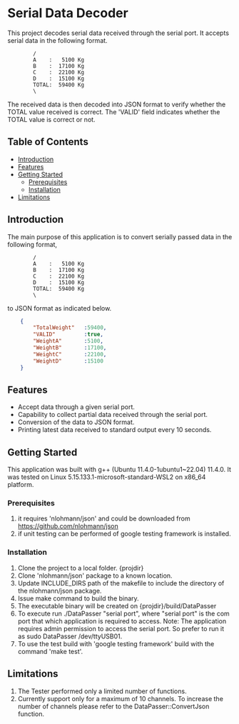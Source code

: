 # Serial Data Decoder

This project decodes serial data received through the serial port. It accepts serial data in the following format.
```code
        /
        A    :   5100 Kg
        B    :  17100 Kg
        C    :  22100 Kg
        D    :  15100 Kg
        TOTAL:  59400 Kg
        \
```
The received data is then decoded into JSON format to verify whether the TOTAL value received is correct. The 'VALID'
field indicates whether the TOTAL value is correct or not.

## Table of Contents

- [Introduction](#introduction)
- [Features](#features)
- [Getting Started](#getting-started)
  - [Prerequisites](#prerequisites)
  - [Installation](#installation)
- [Limitations](#limitations)


## Introduction

The main purpose of this application is to convert serially passed data in the following format,
```code
        /
        A    :   5100 Kg
        B    :  17100 Kg
        C    :  22100 Kg
        D    :  15100 Kg
        TOTAL:  59400 Kg
        \
```
to JSON format as indicated below.

```json
    {
        "TotalWeight"   :59400,
        "VALID"         :true,
        "WeightA"       :5100,
        "WeightB"       :17100,
        "WeightC"       :22100,
        "WeightD"       :15100
    }
```

## Features

* Accept data through a given serial port.
* Capability to collect partial data received through the serial port.
* Conversion of the data to JSON format.
* Printing latest data received to standard output every 10 seconds.

## Getting Started

This application was built with g++ (Ubuntu 11.4.0-1ubuntu1~22.04) 11.4.0. It was tested on 
Linux  5.15.133.1-microsoft-standard-WSL2 on x86_64 platform.

### Prerequisites

 1. it requires 'nlohmann/json' and could be downloaded from https://github.com/nlohmann/json
 2. if unit testing can be performed of google testing framework is installed.

### Installation

 1. Clone the project to a local folder. {projdir}
 2. Clone 'nlohmann/json' package to a known location.
 3. Update INCLUDE_DIRS path of the makefile to include the directory of the nlohmann/json package.
 4. Issue make command to build the binary. 
 5. The executable binary will be created on {projdir}/build/DataPasser
 6. To execute run ./DataPasser "serial port", where "serial port" is the com port that which application 
 is required to access. Note: The application requires admin permission to access the serial port. So prefer to
 run it as sudo DataPasser /dev/ttyUSB01.
 7. To use the test build with 'google testing framework' build with the command 'make test'.


## Limitations

 1. The Tester performed only a limited number of functions.
 2. Currently support only for a maximum of 10 channels. To increase the number of channels please refer to the DataPasser::ConvertJson function.


